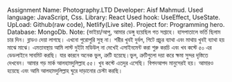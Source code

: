 Assignment Name: Photography.LTD 
Developer: Aisf Mahmud.
Used language: JavaScript, Css. Library: React
Used hook: UseEffect, UseState.
UpLoad: Github(raw code), Netlify(Live site).
Project for: Programming hero.
Database: MongoDb.
Note: (ভাইয়া/আপু, আমার ডেঙ্গু হয়েছিল গত সপ্তাহে। হাসপাতালে ভর্তি ছিলাম চার দিন। ব্লাডও দেয়া লাগছে। এখনো পুরোপুরি সুস্থ না। শরীর খুবই দুর্বল, গিটে প্রচুর ব্যাথা এবং মাথায় খুবই ব্যাথা হয় মাঝে মাঝে। এমতাবস্থায় আমি লাস্ট দুইটা মডিউল্ না দেখেই এসাইনমেন্ট করা শুরু করচি এবং খব কস্টে ৫০ এর ডেডলাইনে সাবমিট করছি। যার কারনে অনেক ভুল, ত্রুটি হয়েছে।ভুল, ত্রুটিগুলো দয়া করে ক্ষমা সুন্দর দৃস্তিতে দেখবেন। আমার গড় মার্ক আলহামদুলিল্লাহ ৫৫। খুব কস্টে এতদুর এসেছি। বিপদআপদ মানুসেরই হয়। আমারও হয়েছে এবং আমি আলহামদুলিল্লাহ ঘুরে দাড়ানোর চেস্টা করছি।
